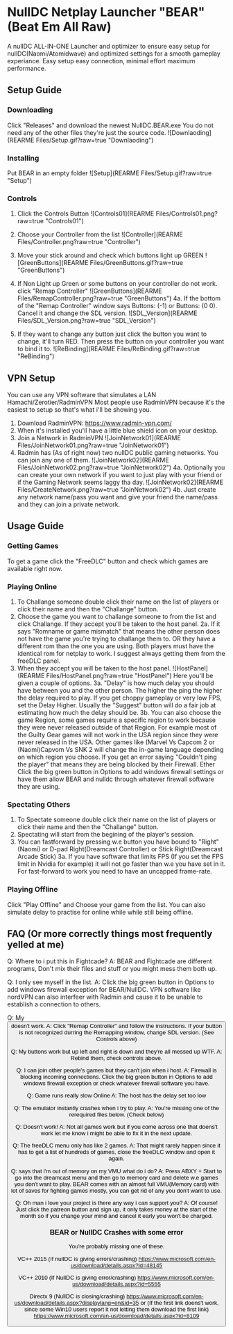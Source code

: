 # NullDC Netplay Launcher "BEAR" (Beat Em All Raw)
A nullDC ALL-IN-ONE Launcher and optimizer to ensure easy setup for nullDC(Naomi/Atomidwave) and optimized settings for a smooth gameplay experiance.
Easy setup easy connection, minimal effort maximum performance.



## Setup Guide

### Downloading
Click "Releases" and download the newest NullDC.BEAR.exe You do not need any of the other files they're just the source code.
![Downlaoding](REARME Files/Setup.gif?raw=true "Downlaoding")

### Installing
Put BEAR in an empty folder
![Setup](REARME Files/Setup.gif?raw=true "Setup")

### Controls
1. Click the Controls Button
![Controls01](REARME Files/Controls01.png?raw=true "Controls01")

2. Choose your Controller from the list
![Controller](REARME Files/Controller.png?raw=true "Controller")

3. Move your stick around and check which buttons light up GREEN
![GreenButtons](REARME Files/GreenButtons.gif?raw=true "GreenButtons")

4. If Non Light up Green or some buttons on your controller do not work. click "Remap Controller"
![GreenButtons](REARME Files/RemapController.png?raw=true "GreenButtons")
4a. If the bottom of the "Remap Controller" window says Buttons: (-1) or Buttons: (0 0). Cancel it and change the SDL version.
![SDL_Version](REARME Files/SDL_Version.png?raw=true "SDL_Version")

5. If they want to change any button just click the button you want to change, it'll turn RED. Then press the button on your controller you want to bind it to.
![ReBinding](REARME Files/ReBinding.gif?raw=true "ReBinding")

## VPN Setup
You can use any VPN software that simulates a LAN Hamachi/Zerotier/RadminVPN
Most people use RadminVPN because it's the easiest to setup so that's what i'll be showing you.
1. Download RadminVPN: https://www.radmin-vpn.com/
2. When it's installed you'll have a little blue shield icon on your desktop.
3. Join a Network in RadminVPN
![JoinNetwork01](REARME Files/JoinNetwork01.png?raw=true "JoinNetwork01")
4. Radmin has (As of right now) two nullDC public gaming networks. You can join any one of them.
![JoinNetwork02](REARME Files/JoinNetwork02.png?raw=true "JoinNetwork02")
4a. Optionally you can create your own network if you want to just play with your friend or if the Gaming Network seems laggy tha day.
![JoinNetwork02](REARME Files/CreateNetwork.png?raw=true "JoinNetwork02")
4b. Just create any network name/pass you want and give your friend the name/pass and they can join a private network.

## Usage Guide

### Getting Games
To get a game click the "FreeDLC" button and check which games are available right now.

### Playing Online
1. To Challange someone double click their name on the list of players or click their name and then the "Challange" button.
2. Choose the game you want to challange someone to from the list and click Challange. If they accept you'll be taken to the host panel.
2a. If it says "Romname or game mismatch" that means the other person does not have the game you're trying to challange them to. OR they have a different rom than the one you are using. Both players must have the identical rom for netplay to work. I suggest always getting them from the freeDLC panel.
3. When they accept you will be taken to the host panel.
![HostPanel](REARME Files/HostPanel.png?raw=true "HostPanel")
Here you'll be given a couple of options.
3a. "Delay" is how much delay you should have between you and the other person. The higher the ping the higher the delay required to play. If you get choppy gameplay or very low FPS, set the Delay Higher.
Usually the "Suggest" button will do a fair job at estimating how much the delay should be.
3b. You can also choose the game Region, some games require a specific region to work because they were never released outside of that Region. For example most of the Guilty Gear games will not work in the USA region since they were never released in the USA. Other games like (Marvel Vs Capcom 2 or (Naomi)Capvom Vs SNK 2 will change the in-game language depending on which region you choose.
If you get an error saying "Couldn't ping the player" that means they are being blocked by their Firewall. Ether Click the big green button in Options to add windows firewall settings or have them allow BEAR and nulldc through whatever firewall software they are using.

### Spectating Others
1. To Spectate someone double click their name on the list of players or click their name and then the "Challange" button.
2. Spectating will start from the begining of the player's session.
3. You can fastforward by pressing w.e button you have bound to "Right"(Naomi) or D-pad Right(Dreamcast Controller) or Stick Right(Dreamcast Arcade Stick)
3a. If you have software that limits FPS (If you set the FPS limit in Nvidia for example) it will not go faster than w.e you have set in it. For fast-forward to work you need to have an uncapped frame-rate.

### Playing Offline
Click "Play Offline" and Choose your game from the list. You can also simulate delay to practise for online while while still being offline.

## FAQ (Or more correctly things most frequently yelled at me)

Q: Where to i put this in Fightcade?
A: BEAR and Fightcade are different programs, Don't mix their files and stuff or you might mess them both up.

Q: I only see myself in the list.
A: Click the big green button in Options to add windows firewall exception for BEAR/NullDC. VPN software like nordVPN can also interfeer with Radmin and cause it to be unable to establish a connection to others.

Q: My <button> doesn't work.
A: Click "Remap Controller" and follow the instructions. If your button is not recognized durring the Remapping window, change SDL version. (See Controls above)

Q: My buttons work but up left and right is down and they're all messed up WTF.
A: Rebind them, check controls above.

Q: I can join other people's games but they can't join when i host.
A: Firewall is blocking incoming connections. Click the big green button in Options to add windows firewall exception or check whatever firewall software you have.

Q: Game runs really slow Online
A: The host has the delay set too low

Q: The emulator instantly crashes when i try to play.
A: You're missing one of the rerequired files below. (Check below)

Q: <GAME NAME> Doesn't work!
A: Not all games work but if you come across one that doens't work let me know i might be able to fix it in the next update.

Q: The freeDLC menu only has like 2 games.
A: That might rarely happen since it has to get a list of hundreds of games, close the freeDLC window and open it again.

Q: <Game> says that i'm out of memory on my VMU what do i do?
A: Press ABXY + Start to go into the dreamcast menu and then go to memory card and delete w.e games you don't want to play. BEAR comes with an almost full VMU(Memory card) with lot of saves for fighting games mostly, you can get rid of any you don't want to use.

Q: Oh man i love your project is there any way i can support you?
A: Of course! Just click the patreon button and sign up, it only takes money at the start of the month so if you change your mind and cancel it early you won't be charged.

### BEAR or NullDC Crashes with some error
You're probably missing one of these.

VC++ 2015 (If nullDC is giving errors/crashing)
https://www.microsoft.com/en-us/download/details.aspx?id=48145

VC++ 2010 (If NullDC is giving error/crashing)
https://www.microsoft.com/en-us/download/details.aspx?id=5555

Directx 9 (NullDC is closing/crashing)
https://www.microsoft.com/en-us/download/details.aspx?displaylang=en&id=35
or (If the first link doens't work, since some Win10 users report it not letting them download the first link)
https://www.microsoft.com/en-us/download/details.aspx?id=8109
